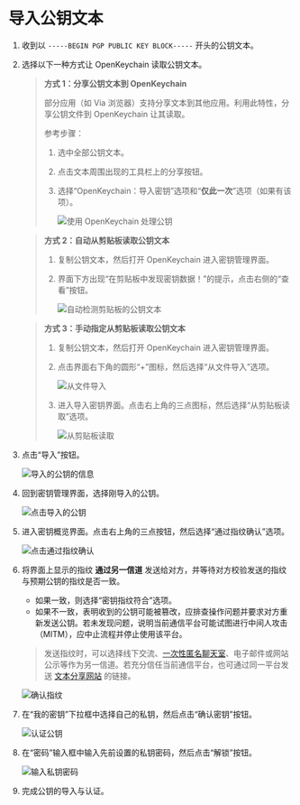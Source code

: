 # 导入公钥文本

1. 收到以 `-----BEGIN PGP PUBLIC KEY BLOCK-----` 开头的公钥文本。

2. 选择以下一种方式让 OpenKeychain 读取公钥文本。

    > **方式 1：分享公钥文本到 OpenKeychain**  
    >
    > 部分应用（如 Via 浏览器）支持分享文本到其他应用。利用此特性，分享公钥文件到 OpenKeychain 让其读取。  
    > 
    > 参考步骤： 
    >
    > 1. 选中全部公钥文本。
    > 2. 点击文本周围出现的工具栏上的分享按钮。
    > 3. 选择“OpenKeychain：导入密钥”选项和“**仅此一次**”选项（如果有该项）。
    >
    >    ![使用 OpenKeychain 处理公钥](import-public-key/use-openkeychain-to-handle-public-key.png)

    > **方式 2：自动从剪贴板读取公钥文本**  
    >
    > 1. 复制公钥文本，然后打开 OpenKeychain 进入密钥管理界面。
    > 2. 界面下方出现“在剪贴板中发现密钥数据！”的提示，点击右侧的“查看”按钮。
    >
    >    ![自动检测剪贴板的公钥文本](import-public-key/check-public-key-from-clipboard.png)

    > **方式 3：手动指定从剪贴板读取公钥文本**  
    >
    > 1. 复制公钥文本，然后打开 OpenKeychain 进入密钥管理界面。
    > 2. 点击界面右下角的圆形“+”图标，然后选择“从文件导入”选项。
    >
    >    ![从文件导入](import-public-key/import-public-key-from-file.png)
    >
    > 3. 进入导入密钥界面。点击右上角的三点图标，然后选择“从剪贴板读取”选项。
    >
    >    ![从剪贴板读取](import-public-key/read-from-clipborad.png)

2. 点击“导入”按钮。

    ![导入的公钥的信息](import-public-key/info-of-imported-public-key.png)

3. 回到密钥管理界面，选择刚导入的公钥。

    ![点击导入的公钥](import-public-key/click-imported-public-key.png)

4. 进入密钥概览界面。点击右上角的三点按钮，然后选择“通过指纹确认”选项。

    ![点击通过指纹确认](import-public-key/click-confirm-through-fingerprint-button.png)

5. <a id="fingerprint"></a>将界面上显示的指纹 **通过另一信道** 发送给对方，并等待对方校验发送的指纹与预期公钥的指纹是否一致。

    - 如果一致，则选择“密钥指纹符合”选项。
    - 如果不一致，表明收到的公钥可能被篡改，应排查操作问题并要求对方重新发送公钥。若未发现问题，说明当前通信平台可能试图进行中间人攻击（MITM），应中止流程并停止使用该平台。

    > 发送指纹时，可以选择线下交流、[一次性匿名聊天室](../communication-platform.md)、电子邮件或网站公示等作为另一信道。若充分信任当前通信平台，也可通过同一平台发送 [文本分享网站](../pastebin.md) 的链接。

    ![确认指纹](import-public-key/check-fingerprint.png)

6. 在“我的密钥”下拉框中选择自己的私钥，然后点击“确认密钥”按钮。

    ![认证公钥](import-public-key/certify.png)

7. 在“密码”输入框中输入先前设置的私钥密码，然后点击“解锁”按钮。

    ![输入私钥密码](shared/enter-private-key-passphrase.png)

8. 完成公钥的导入与认证。